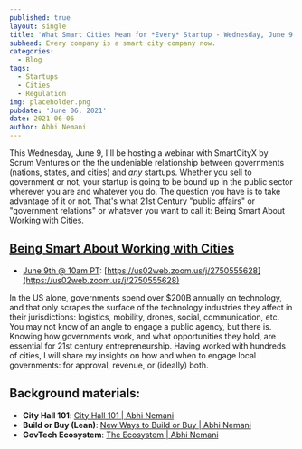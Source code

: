 ```yaml
---
published: true
layout: single
title: 'What Smart Cities Mean for *Every* Startup - Wednesday, June 9'
subhead: Every company is a smart city company now.
categories:
  - Blog
tags:
  - Startups
  - Cities
  - Regulation
img: placeholder.png
pubdate: 'June 06, 2021'
date: 2021-06-06
author: Abhi Nemani
---
```

This Wednesday, June 9, I'll be hosting a webinar with SmartCityX by Scrum Ventures on the the undeniable relationship between governments (nations, states, and cities) and *any* startups. Whether you sell to government or not, your startup is going to be bound up in the public sector wherever you are and whatever you do. The question you have is to take advantage of it or not. That's what 21st Century "public affairs" or "government relations" or whatever you want to call it: Being Smart About Working with Cities.

## [Being Smart About Working with Cities](https://us02web.zoom.us/j/2750555628)
- [June 9th @ 10am PT](https://us02web.zoom.us/j/2750555628): [https://us02web.zoom.us/j/2750555628](https://us02web.zoom.us/j/2750555628)

In the US alone, governments spend over $200B annually on technology, and that only scrapes the surface of the technology industries they affect in their jurisdictions: logistics, mobility, drones, social, communication, etc. You may not know of an angle to engage a public agency, but there is. Knowing how governments work, and what opportunities they hold, are essential for 21st century entrepreneurship. Having worked with hundreds of cities, I will share my insights on how and when to engage local governments: for approval, revenue, or (ideally) both. 

## Background materials:
- **City Hall 101**: [City Hall 101 | Abhi Nemani](https://abhinemani.com/lessons/city-101/)
- **Build or Buy (Lean)**: [New Ways to Build or Buy | Abhi Nemani](https://abhinemani.com/lessons/lean/)
- **GovTech Ecosystem**: [The Ecosystem | Abhi Nemani](https://abhinemani.com/lessons/ecosystem/)
